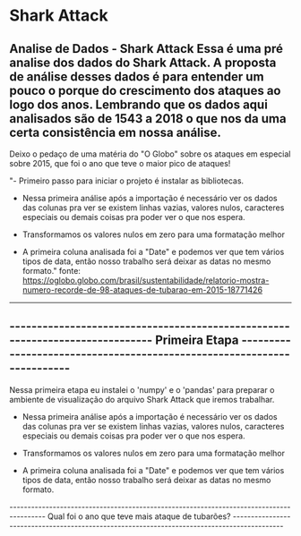 
# Shark Attack

Analise de Dados - Shark Attack
Essa é uma pré analise dos dados do Shark Attack. A proposta de análise desses dados é para entender um pouco o porque do crescimento dos ataques ao logo dos anos. Lembrando que os dados aqui analisados são de 1543 a 2018 o que nos da uma certa consistência em nossa análise. 
---
Deixo o pedaço  de uma matéria do "O Globo" sobre os ataques em especial sobre 2015, que foi o ano que teve o maior pico de ataques!

"- Primeiro passo para iniciar o projeto é instalar as bibliotecas.

- Nessa primeira análise após a importação é necessário ver os dados das colunas pra ver se existem linhas vazias, valores nulos, caracteres especiais ou demais coisas pra poder ver o que nos espera.

- Transformamos os valores nulos em zero para uma formatação melhor

- A primeira coluna analisada foi a "Date" e podemos ver que tem vários tipos de data, então nosso trabalho será deixar as datas no mesmo formato."
fonte: https://oglobo.globo.com/brasil/sustentabilidade/relatorio-mostra-numero-recorde-de-98-ataques-de-tubarao-em-2015-18771426
---

----------------------------------------------------------------------------- Primeira Etapa -----------------------------------------------------------------------
---
 Nessa primeira etapa eu instalei o 'numpy' e o 'pandas' para preparar o ambiente de visualização do arquivo Shark Attack que iremos trabalhar.

- Nessa primeira análise após a importação é necessário ver os dados das colunas pra ver se existem linhas vazias, valores nulos, caracteres especiais ou demais coisas pra poder ver o que nos espera.

- Transformamos os valores nulos em zero para uma formatação melhor

- A primeira coluna analisada foi a "Date" e podemos ver que tem vários tipos de data, então nosso trabalho será deixar as datas no mesmo formato.

---------------------------------------------------------------------------------------- Qual foi o ano que teve mais ataque de tubarões? --------------------------------------------------------------------------------------------


